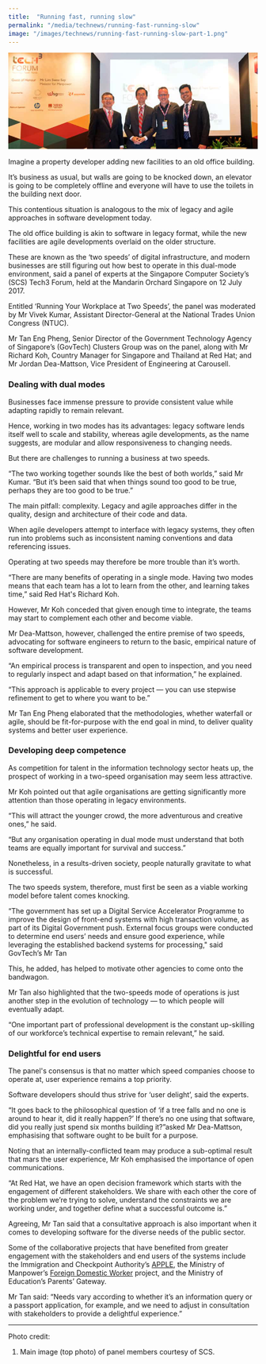 ```yaml
---
title:  "Running fast, running slow"
permalink: "/media/technews/running-fast-running-slow"
image: "/images/technews/running-fast-running-slow-part-1.png"
---
```


![Running fast, running slow](/images/technews/running-fast-running-slow-part-1.png)

Imagine a property developer adding new facilities to an old office building.

It’s business as usual, but walls are going to be knocked down, an elevator is going to be completely offline and everyone will have to use the toilets in the building next door.

This contentious situation is analogous to the mix of legacy and agile approaches in software development today.

The old office building is akin to software in legacy format, while the new facilities are agile developments overlaid on the older structure.

These are known as the ‘two speeds’ of digital infrastructure, and modern businesses are still figuring out how best to operate in this dual-mode environment, said a panel of experts at the  Singapore Computer Society’s (SCS) Tech3 Forum, held at the Mandarin Orchard Singapore on 12 July 2017.

Entitled ‘Running Your Workplace at Two Speeds’, the panel was moderated by Mr Vivek Kumar, Assistant Director-General at the National Trades Union Congress (NTUC).

Mr Tan Eng Pheng, Senior Director of the Government Technology Agency of Singapore’s (GovTech) Clusters Group was on the panel, along with Mr Richard Koh, Country Manager for Singapore and Thailand at Red Hat; and Mr Jordan Dea-Mattson, Vice President of Engineering at Carousell.

### **Dealing with dual modes**
Businesses face immense pressure to provide consistent value while adapting rapidly to remain relevant.

Hence, working in two modes has its advantages: legacy software lends itself well to scale and stability, whereas agile developments, as the name suggests, are modular and allow responsiveness to changing needs.

But there are challenges to running a business at two speeds.

“The two working together sounds like the best of both worlds,” said Mr Kumar. “But it’s been said that when things sound too good to be true, perhaps they are too good to be true.”

The main pitfall: complexity. Legacy and agile approaches differ in the quality, design and architecture of their code and data.

When agile developers attempt to interface with legacy systems, they often run into problems such as inconsistent naming conventions and data referencing issues.

Operating at two speeds may therefore be more trouble than it’s worth.

“There are many benefits of operating in a single mode. Having two modes means that each team has a lot to learn from the other, and learning takes time,” said Red Hat's Richard Koh.

However, Mr Koh conceded that given enough time to integrate, the teams may start to complement each other and become viable.

Mr Dea-Mattson, however, challenged the entire premise of two speeds, advocating for software engineers to return to the basic, empirical nature of software development.

“An empirical process is transparent and open to inspection, and you need to regularly inspect and adapt based on that information,” he explained.

“This approach is applicable to every project — you can use stepwise refinement to get to where you want to be.”

Mr Tan Eng Pheng elaborated that the methodologies, whether waterfall or agile, should be fit-for-purpose with the end goal in mind, to deliver quality systems and better user experience.

### **Developing deep competence**
As competition for talent in the information technology sector heats up, the prospect of working in a two-speed organisation may seem less attractive.

Mr Koh pointed out that agile organisations are getting significantly more attention than those operating in legacy environments.

“This will attract the younger crowd, the more adventurous and creative ones,” he said.

“But any organisation operating in dual mode must understand that both teams are equally important for survival and success.”

Nonetheless, in a results-driven society, people naturally gravitate to what is successful.

The two speeds system, therefore, must first be seen as a viable working model before talent comes knocking.

“The government has set up a Digital Service Accelerator  Programme to improve the design of front-end systems with high transaction volume, as part of its Digital Government push. External focus groups were conducted to determine end users’ needs and ensure good experience, while leveraging the established backend systems for processing," said GovTech’s Mr Tan

This, he added, has helped to motivate other agencies to come onto the bandwagon.

Mr Tan also highlighted that the two-speeds mode of operations is just another step in the evolution of technology — to which people will eventually adapt.

“One important part of professional development is the constant up-skilling of our workforce’s technical expertise to remain relevant,” he said.

### **Delightful for end users**
The panel's consensus is that no matter which speed companies choose to operate at, user experience remains a top priority.

Software developers should thus strive for ‘user delight’, said the experts.

“It goes back to the philosophical question of ‘if a tree falls and no one is around to hear it, did it really happen?’ If there’s no one using that software, did you really just spend six months building it?”asked Mr Dea-Mattson, emphasising that software ought to be built for a purpose.

Noting that an internally-conflicted team may produce a sub-optimal result that mars the user experience, Mr Koh emphasised the importance of open communications.

“At Red Hat, we have an open decision framework which starts with the engagement of different stakeholders. We share with each other the core of the problem we’re trying to solve, understand the constraints we are working under, and together define what a successful outcome is.”

Agreeing, Mr Tan said that a consultative approach is also important when it comes to developing software for the diverse needs of the public sector.

Some of the collaborative projects that have benefited from greater engagement with the stakeholders and end users of the systems include the Immigration and Checkpoint Authority’s [APPLE](https://www.ica.gov.sg/esvclandingpage/apples), the Ministry of Manpower’s [Foreign Domestic Worker](https://www.mom.gov.sg/passes-and-permits/work-permit-for-foreign-domestic-worker/apply-for-work-permit) project, and the Ministry of Education’s Parents’ Gateway.

Mr Tan said: “Needs vary according to whether it’s an information query or a passport application, for example, and we need to adjust in consultation with stakeholders to provide a delightful experience.”

---

Photo credit:
1. Main image (top photo) of panel members courtesy of SCS.
